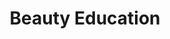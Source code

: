 ---
title: "Beauty Education"
url: /cipolletti/beauty-education/
shop: suministros de peluquería
---